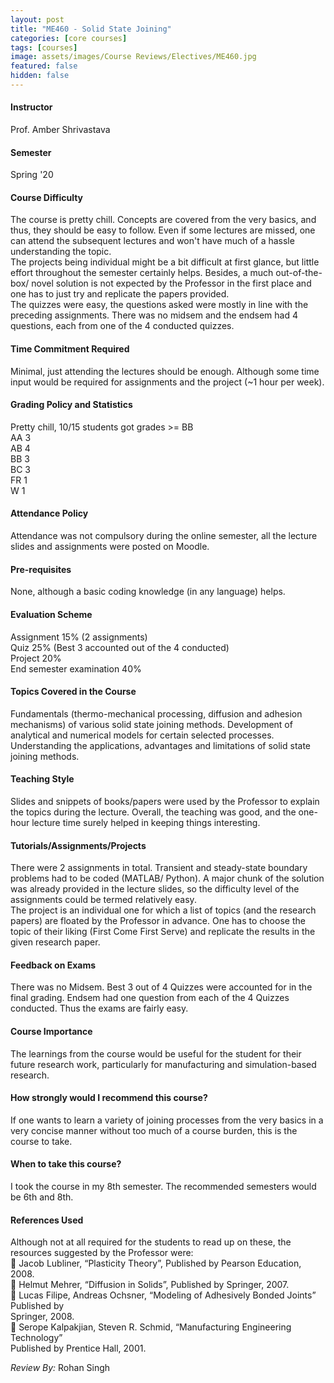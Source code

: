 ```yaml
---
layout: post
title: "ME460 - Solid State Joining"
categories: [core courses]
tags: [courses]
image: assets/images/Course Reviews/Electives/ME460.jpg
featured: false
hidden: false
---
```


#### Instructor
Prof. Amber Shrivastava

#### Semester
Spring '20

#### Course Difficulty
The course is pretty chill. Concepts are covered from the very basics, and thus, they should be easy to follow. Even if some lectures are missed, one can attend the subsequent lectures and won't have much of a hassle understanding the topic.   
The projects being individual might be a bit difficult at first glance, but little effort throughout the semester certainly helps. Besides, a much out-of-the-box/ novel solution is not expected by the Professor in the first place and one has to just try and replicate the papers provided.  
The quizzes were easy, the questions asked were mostly in line with the preceding assignments. There was no midsem and the endsem had 4 questions, each from one of the 4 conducted quizzes.

#### Time Commitment Required
Minimal, just attending the lectures should be enough. Although some time input would be required for assignments and the project (~1 hour per week).

#### Grading Policy and Statistics
Pretty chill, 10/15 students got grades >= BB  
AA	3  
AB	4  
BB	3  
BC	3  
FR	1  
W	1

#### Attendance Policy
Attendance was not compulsory during the online semester, all the lecture slides and assignments were posted on Moodle.

#### Pre-requisites
None, although a basic coding knowledge (in any language) helps. 

#### Evaluation Scheme
Assignment 15% (2 assignments)  
Quiz 25% (Best 3 accounted out of the 4 conducted)  
Project 20%  
End semester examination 40%

#### Topics Covered in the Course
Fundamentals (thermo-mechanical processing, diffusion and adhesion mechanisms) of various solid state joining methods. Development of analytical and numerical models for certain selected processes. Understanding the applications, advantages and limitations of solid state joining methods.

#### Teaching Style
Slides and snippets of books/papers were used by the Professor to explain the topics during the lecture. Overall, the teaching was good, and the one-hour lecture time surely helped in keeping things interesting.

#### Tutorials/Assignments/Projects
There were 2 assignments in total. Transient and steady-state boundary problems had to be coded (MATLAB/ Python). A major chunk of the solution was already provided in the lecture slides, so the difficulty level of the assignments could be termed relatively easy.  
The project is an individual one for which a list of topics (and the research papers) are floated by the Professor in advance. One has to choose the topic of their liking (First Come First Serve) and replicate the results in the given research paper. 

#### Feedback on Exams
There was no Midsem. Best 3 out of 4 Quizzes were accounted for in the final grading. Endsem had one question from each of the 4 Quizzes conducted. Thus the exams are fairly easy.

#### Course Importance
The learnings from the course would be useful for the student for their future research work, particularly for manufacturing and simulation-based research.

#### How strongly would I recommend this course?
If one wants to learn a variety of joining processes from the very basics in a very concise manner without too much of a course burden, this is the course to take. 

#### When to take this course?
I took the course in my 8th semester. The recommended semesters would be 6th and 8th.

#### References Used
Although not at all required for the students to read up on these, the resources suggested by the Professor were:  
 Jacob Lubliner, “Plasticity Theory”, Published by Pearson Education, 2008.  
 Helmut Mehrer, “Diffusion in Solids”, Published by Springer, 2007.  
 Lucas Filipe, Andreas Ochsner, “Modeling of Adhesively Bonded Joints” Published by  
Springer, 2008.  
 Serope Kalpakjian, Steven R. Schmid, “Manufacturing Engineering Technology”  
Published by Prentice Hall, 2001.

*Review By:* Rohan Singh